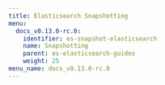 ```yaml
---
title: Elasticsearch Snapshotting
menu:
  docs_v0.13.0-rc.0:
    identifier: es-snapshot-elasticsearch
    name: Snapshotting
    parent: es-elasticsearch-guides
    weight: 25
menu_name: docs_v0.13.0-rc.0
---
```

